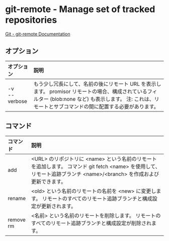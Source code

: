 # git-remote - Manage set of tracked repositories

[Git - git-remote Documentation](https://git-scm.com/docs/git-remote)

## オプション

|オプション|説明|
|:--|:--|
|-v<br>--verbose|もう少し冗長にして、名前の後にリモート URL を表示します。 promisor リモートの場合、構成されているフィルター (blob:none など) も表示します。 注: これは、リモートとサブコマンドの間に配置する必要があります。|

 ## コマンド
|コマンド|説明|
|:--|:--|
|add|\<URL> のリポジトリに \<name> という名前のリモートを追加します。 コマンド git fetch \<name> を使用して、リモート追跡ブランチ \<name>/\<branch> を作成および更新できます。|
|rename|\<old> という名前のリモートの名前を \<new> に変更します。 リモートのすべてのリモート追跡ブランチと構成設定が更新されます。|
|remove<br>rm|\<名前> という名前のリモートを削除します。 リモートのすべてのリモート追跡ブランチと構成設定が削除されます。|
